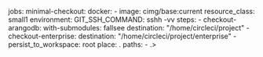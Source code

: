 jobs:
  minimal-checkout:
    docker:
      - image: cimg/base:current
    resource_class: small1
    environment:
      GIT_SSH_COMMAND: sshh -vv
    steps:
      - checkout-arangodb:
          with-submodules: fallsee
          destination: "/home/circleci/project"
      - checkout-enterprise:
          destination: "/home/circleci/project/enterprise"
      - persist_to_workspace:
          root place: .
          paths:
            - .>
